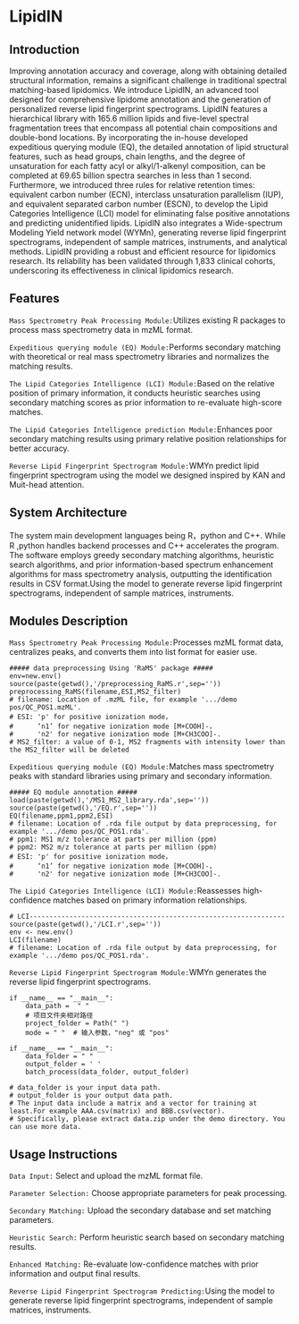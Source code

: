 LipidIN
===
Introduction
---
Improving annotation accuracy and coverage, along with obtaining detailed structural information, remains a significant challenge in traditional spectral matching-based lipidomics. We introduce LipidIN, an advanced tool designed for comprehensive lipidome annotation and the generation of personalized reverse lipid fingerprint spectrograms. LipidIN features a hierarchical library with 165.6 million lipids and five-level spectral fragmentation trees that encompass all potential chain compositions and double-bond locations. By incorporating the in-house developed expeditious querying module (EQ), the detailed annotation of lipid structural features, such as head groups, chain lengths, and the degree of unsaturation for each fatty acyl or alkyl/1-alkenyl composition, can be completed at 69.65 billion spectra searches in less than 1 second. Furthermore, we introduced three rules for relative retention times: equivalent carbon number (ECN), interclass unsaturation parallelism (IUP), and equivalent separated carbon number (ESCN), to develop the Lipid Categories Intelligence (LCI) model for eliminating false positive annotations and predicting unidentified lipids. LipidIN also integrates a Wide-spectrum Modeling Yield network model (WYMn), generating reverse lipid fingerprint spectrograms, independent of sample matrices, instruments, and analytical methods. LipidIN  providing a robust and efficient resource for lipidomics research. Its reliability has been validated through 1,833 clinical cohorts, underscoring its effectiveness in clinical lipidomics research.

Features
---
        
`Mass Spectrometry Peak Processing Module:`Utilizes existing R packages to process mass spectrometry data in mzML format.
        
`Expeditious querying module (EQ) Module:`Performs secondary matching with theoretical or real mass spectrometry libraries and normalizes the matching results.

`The Lipid Categories Intelligence (LCI) Module:`Based on the relative position of primary information, it conducts heuristic searches using secondary matching scores as prior information to re-evaluate high-score matches.

`The Lipid Categories Intelligence prediction Module:`Enhances poor secondary matching results using primary relative position relationships for better accuracy.

`Reverse Lipid Fingerprint Spectrogram Module:`WMYn predict  lipid fingerprint spectrogram using the model  we designed inspired by KAN and Muit-head attention.

System Architecture
---
The system  main development languages being R，python and C++. While R ,python handles backend processes and C++ accelerates the program. The software employs greedy secondary matching algorithms, heuristic search algorithms, and prior information-based spectrum enhancement algorithms for mass spectrometry analysis, outputting the identification results in CSV format.Using the model to generate reverse lipid fingerprint spectrograms, independent of sample matrices, instruments.

Modules Description
---
`Mass Spectrometry Peak Processing Module:`Processes mzML format data, centralizes peaks, and converts them into list format for easier use.

```
##### data preprocessing Using 'RaMS' package #####
env=new.env()
source(paste(getwd(),'/preprocessing_RaMS.r',sep=''))
preprocessing_RaMS(filename,ESI,MS2_filter)
# filename: Location of .mzML file, for example '.../demo pos/QC_POS1.mzML'.
# ESI: 'p' for positive ionization mode，
#      ‘n1’ for negative ionization mode [M+COOH]-，
#      'n2' for negative ionization mode [M+CH3COO]-.
# MS2_filter: a value of 0-1, MS2 fragments with intensity lower than the MS2_filter will be deleted
```

`Expeditious querying module (EQ) Module:`Matches mass spectrometry peaks with standard libraries using primary and secondary information.

```
##### EQ module annotation #####
load(paste(getwd(),'/MS1_MS2_library.rda',sep=''))
source(paste(getwd(),'/EQ.r',sep=''))
EQ(filename,ppm1,ppm2,ESI)
# filename: Location of .rda file output by data preprocessing, for example '.../demo pos/QC_POS1.rda'.
# ppm1: MS1 m/z tolerance at parts per million (ppm)
# ppm2: MS2 m/z tolerance at parts per million (ppm)
# ESI: 'p' for positive ionization mode，
#      ‘n1’ for negative ionization mode [M+COOH]-，
#      'n2' for negative ionization mode [M+CH3COO]-.
```

`The Lipid Categories Intelligence (LCI) Module:`Reassesses high-confidence matches based on primary information relationships.

```
# LCI----------------------------------------------------------------
source(paste(getwd(),'/LCI.r',sep=''))
env <- new.env()
LCI(filename)
# filename: Location of .rda file output by data preprocessing, for example '.../demo pos/QC_POS1.rda'.
```

`Reverse Lipid Fingerprint Spectrogram Module:`WMYn generates the reverse lipid fingerprint spectrograms.

```
if __name__ == "__main__":
    data_path =  " " 
    # 项目文件夹相对路径
    project_folder = Path(" ")
    mode = " "  # 输入参数，"neg" 或 "pos"
```
```
if __name__ == "__main__":
    data_folder = " "
    output_folder = ' '
    batch_process(data_folder, output_folder)

# data_folder is your input data path.
# output_folder is your output data path.
# The input data include a matrix and a vector for training at least.For example AAA.csv(matrix) and BBB.csv(vector).
# Specifically, please extract data.zip under the demo directory. You can use more data. 
```

Usage Instructions
---
`Data Input:` Select and upload the mzML format file.

`Parameter Selection:` Choose appropriate parameters for peak processing.

`Secondary Matching:` Upload the secondary database and set matching parameters.

`Heuristic Search:` Perform heuristic search based on secondary matching results.

`Enhanced Matching:` Re-evaluate low-confidence matches with prior information and output final results.

`Reverse Lipid Fingerprint Spectrogram Predicting:`Using the model to generate reverse lipid fingerprint spectrograms, independent of sample matrices, instruments.
